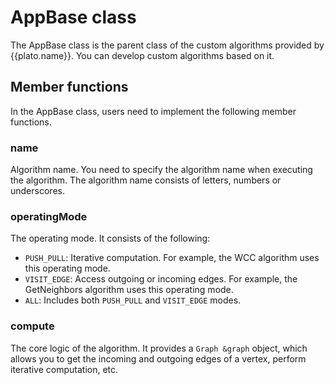 # AppBase class

The AppBase class is the parent class of the custom algorithms provided by {{plato.name}}. You can develop custom algorithms based on it.

## Member functions

In the AppBase class, users need to implement the following member functions.

### name

Algorithm name. You need to specify the algorithm name when executing the algorithm. The algorithm name consists of letters, numbers or underscores.

### operatingMode

The operating mode. It consists of the following:

- `PUSH_PULL`: Iterative computation. For example, the WCC algorithm uses this operating mode.
- `VISIT_EDGE`: Access outgoing or incoming edges. For example, the GetNeighbors algorithm uses this operating mode.
- `ALL`: Includes both `PUSH_PULL` and `VISIT_EDGE` modes.

### compute

The core logic of the algorithm. It provides a `Graph &graph` object, which allows you to get the incoming and outgoing edges of a vertex, perform iterative computation, etc.